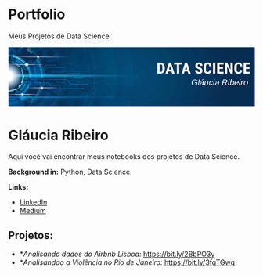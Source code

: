 # Portfolio
Meus Projetos de Data Science

<p align="center">
  <img src="BannerCompleto.png" >
</p>

# Gláucia Ribeiro
 Aqui você vai encontrar meus notebooks dos projetos de Data Science.
  
**Background in:** Python, Data Science.

**Links:**

* [LinkedIn](https://www.linkedin.com/in/glaucia-ribeiro-07a322142/)
* [Medium](https://www.medium.com/@glaucialr)


## Projetos:


* **Analisando dados do Airbnb Lisboa:* https://bit.ly/2BbPO3y
* **Analisandao a Violência no Rio de Janeiro:* https://bit.ly/3fqTGwq


